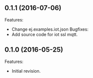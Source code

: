 <!--
	Markdown
-->
<!--
Changelog template:

## Revision (YYYY-mm-dd)
Features:
  - List here the new features.
  
Bugfixes:
  - List here the bug fixes.
-->

## 0.1.1 (2016-07-06)
Features:
  - Change ej.examples.iot.json
Bugfixes:
  - Add source code for iot ssl mqtt.


## 0.1.0 (2016-05-25)
Features:
  - Initial revision.

